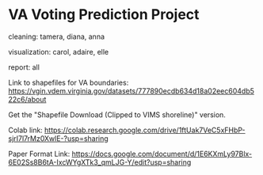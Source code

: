 # VA Voting Prediction Project

cleaning: 
tamera, diana, anna

visualization: 
carol, adaire, elle 

report:
all 

Link to shapefiles for VA boundaries: https://vgin.vdem.virginia.gov/datasets/777890ecdb634d18a02eec604db522c6/about

Get the "Shapefile Download (Clipped to VIMS shoreline)" version.

Colab link: https://colab.research.google.com/drive/1ftUak7VeC5xFHbP-sjrI7l7rMz0XwlE-?usp=sharing 

Paper Format Link: https://docs.google.com/document/d/1E6KXmLy97Blx-6E02Ss8B6tA-IxcWYgXTk3_qmLJG-Y/edit?usp=sharing
